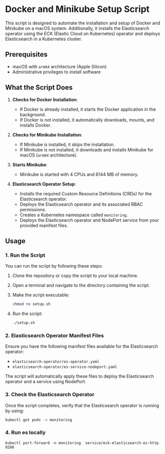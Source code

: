 # Docker and Minikube Setup Script

This script is designed to automate the installation and setup of Docker and Minikube on a macOS system. Additionally, it installs the Elasticsearch operator using the ECK (Elastic Cloud on Kubernetes) operator and deploys Elasticsearch in a Kubernetes cluster.

## Prerequisites

- macOS with `arm64` architecture (Apple Silicon)
- Administrative privileges to install software

## What the Script Does

1. **Checks for Docker Installation**:
    - If Docker is already installed, it starts the Docker application in the background.
    - If Docker is not installed, it automatically downloads, mounts, and installs Docker.

2. **Checks for Minikube Installation**:
    - If Minikube is installed, it skips the installation.
    - If Minikube is not installed, it downloads and installs Minikube for macOS (`arm64` architecture).

3. **Starts Minikube**:
    - Minikube is started with 4 CPUs and 6144 MB of memory.

4. **Elasticsearch Operator Setup**:
    - Installs the required Custom Resource Definitions (CRDs) for the Elasticsearch operator.
    - Deploys the Elasticsearch operator and its associated RBAC permissions.
    - Creates a Kubernetes namespace called `monitoring`.
    - Deploys the Elasticsearch operator and NodePort service from your provided manifest files.

## Usage

### 1. Run the Script

You can run the script by following these steps:

1. Clone the repository or copy the script to your local machine.
2. Open a terminal and navigate to the directory containing the script.
3. Make the script executable:

    ```bash
    chmod +x setup.sh
    ```

4. Run the script:

    ```bash
    ./setup.sh
    ```

### 2. Elasticsearch Operator Manifest Files

Ensure you have the following manifest files available for the Elasticsearch operator:
- `elasticsearch-operator/es-operator.yaml`
- `elasticsearch-operator/es-service-nodeport.yaml`

The script will automatically apply these files to deploy the Elasticsearch operator and a service using NodePort.

### 3. Check the Elasticsearch Operator

Once the script completes, verify that the Elasticsearch operator is running by using:

```bash
kubectl get pods -n monitoring
```

### 4. Run es locally
```
kubectl port-forward -n monitoring  service/eck-elasticsearch-es-http 9200
```



